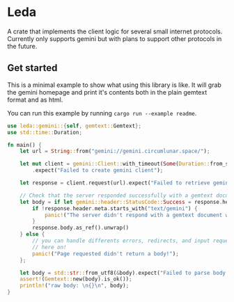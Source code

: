 # Leda

A crate that implements the client logic for several small internet protocols. Currently only
supports gemini but with plans to support other protocols in the future.

## Get started

This is a minimal example to show what using this library is like. It will grab the gemini homepage
and print it's contents both in the plain gemtext format and as html.

You can run this example by running `cargo run --example readme`.

```rs
use leda::gemini::{self, gemtext::Gemtext};
use std::time::Duration;

fn main() {
    let url = String::from("gemini://gemini.circumlunar.space/");

    let mut client = gemini::Client::with_timeout(Some(Duration::from_secs(5)))
        .expect("Failed to create gemini client");

    let response = client.request(url).expect("Failed to retrieve gemini page");

    // Check that the server responded successfully with a gemtext document
    let body = if let gemini::header::StatusCode::Success = response.header.status {
        if !response.header.meta.starts_with("text/gemini") {
            panic!("The server didn't respond with a gemtext document when we expected it to");
        }
        response.body.as_ref().unwrap()
    } else {
        // you can handle differents errors, redirects, and input requests as you see fit from
        // here on!
        panic!("Page requested didn't return a body!");
    };

    let body = std::str::from_utf8(&body).expect("Failed to parse body as utf8");
    assert!(Gemtext::new(body).is_ok());
    println!("raw body: \n{}\n", body);
}
```
